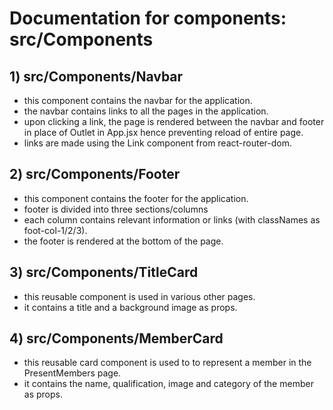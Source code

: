 # Documentation for components: src/Components

## 1) src/Components/Navbar

- this component contains the navbar for the application.
- the navbar contains links to all the pages in the application.
- upon clicking a link, the page is rendered between the navbar and footer in place of Outlet in App.jsx hence preventing reload of entire page.
- links are made using the Link component from react-router-dom.

## 2) src/Components/Footer

- this component contains the footer for the application.
- footer is divided into three sections/columns
- each column contains relevant information or links (with classNames as foot-col-1/2/3).
- the footer is rendered at the bottom of the page.

## 3) src/Components/TitleCard

- this reusable component is used in various other pages.
- it contains a title and a background image as props.

## 4) src/Components/MemberCard

- this reusable card component is used to to represent a member in the PresentMembers page.
- it contains the name, qualification, image and category of the member as props.
